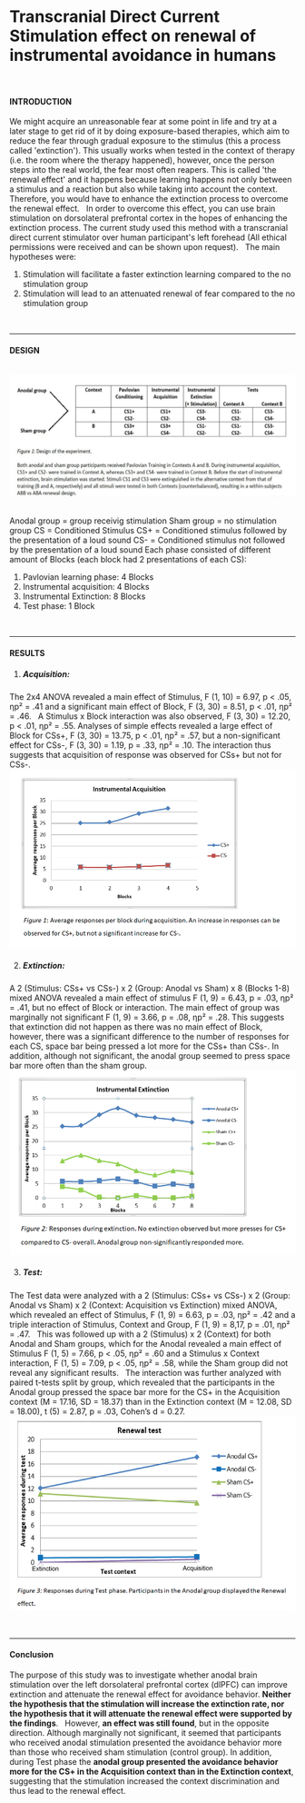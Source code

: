 # Transcranial Direct Current Stimulation effect on renewal of instrumental avoidance in humans 
&nbsp;
#### **INTRODUCTION**
We might acquire an unreasonable fear at some point in life and try at a later stage to get rid of it by doing exposure-based therapies, which aim to reduce the fear through gradual exposure to the stimulus (this a process called 'extinction'). This usually works when tested in the context of therapy (i.e. the room where the therapy happened), however, once the person steps into the real world, the fear most often reapers. This is called 'the renewal effect' and it happens because learning happens not only between a stimulus and a reaction but also while taking into account the context. Therefore, you would have to enhance the extinction process to overcome the renewal
effect. 
&nbsp;
In order to overcome this effect, you can use brain stimulation on dorsolateral prefrontal cortex in the hopes of enhancing the extinction process.
The current study used this method with a transcranial direct current stimulator over human participant's left forehead (All ethical permissions were received and can be shown upon request).
&nbsp;
The main hypotheses were:
1) Stimulation will facilitate a faster extinction learning compared to the no stimulation group
2) Stimulation will lead to an attenuated renewal of fear compared to the no stimulation group

&nbsp;
***
#### **DESIGN**
&nbsp;
![](images/1.JPG)
&nbsp;

Anodal group = group receivig stimulation 
Sham group = no stimulation group
CS = Conditioned Stimulus
CS+ = Conditioned stimulus followed by the presentation of a loud sound
CS- = Conditioned stimulus not followed by the presentation of a loud sound
Each phase consisted of different amount of Blocks (each block had 2 presentations of each CS):
1)  Pavlovian learning phase: 4 Blocks
2) Instrumental acquisition: 4 Blocks
3) Instrumental Extinction: 8 Blocks
4) Test phase: 1 Block

&nbsp;
***
#### **RESULTS**
1) ##### **Acquisition:** 
The 2x4 ANOVA revealed a main effect of Stimulus, F (1, 10) = 6.97, p < .05, ηp² = .41 and a significant main effect of Block, F (3, 30) = 8.51, p < .01, ηp² = .46. 
&nbsp;
A Stimulus x Block interaction was also observed, F (3, 30) = 12.20, p < .01, ηp² = .55. Analyses of simple effects revealed a large effect of Block for CSs+, F (3, 30) = 13.75, p < .01, ηp² = .57, but a non-significant effect for CSs-, F (3, 30) = 1.19, p = .33, ηp² = .10. The interaction thus suggests that acquisition of response was observed for CSs+ but not for CSs-.
![](images/2.png)

2) ##### **Extinction:** 
A 2 (Stimulus: CSs+ vs CSs-) x 2 (Group: Anodal vs Sham) x 8 (Blocks 1-8) mixed ANOVA revealed a main effect of stimulus F (1, 9) = 6.43, p = .03, ηp² = .41, but no effect of Block or interaction. The main effect of group was marginally not significant F (1, 9) = 3.66, p = .08, ηp² = .28. This suggests that extinction did not happen as there was no main effect of Block, however, there was a significant difference to the number of responses for each CS, space bar being pressed a lot more for the CSs+ than CSs-. In addition, although not significant, the anodal group seemed to press space bar more often than the sham group. 
![](images/3.png)

3) ##### **Test:** 
The Test data were analyzed with a 2 (Stimulus: CSs+ vs CSs-) x 2 (Group: Anodal vs Sham) x 2 (Context: Acquisition vs Extinction) mixed ANOVA, which revealed an effect of Stimulus, F (1, 9) = 6.63, p = .03, ηp² = .42 and a triple interaction of Stimulus, Context and Group, F (1, 9) = 8,17, p = .01, ηp² = .47. 
&nbsp;
This was followed up with a 2 (Stimulus) x 2 (Context) for both Anodal and Sham groups, which for the Anodal revealed a main effect of Stimulus F (1, 5) = 7.66, p < .05, ηp² = .60 and a Stimulus x Context interaction, F (1, 5) = 7.09, p < .05, ηp² = .58, while the Sham group did not reveal any significant results.
&nbsp;
The interaction was further analyzed with paired t-tests split by group, which revealed that the participants in the Anodal group pressed the space bar more for the CS+ in the Acquisition context (M = 17.16, SD = 18.37) than in the Extinction context (M = 12.08, SD = 18.00), t (5) = 2.87, p = .03, Cohen’s d = 0.27.
![](images/4.png)

&nbsp;
***
#### **Conclusion**
The purpose of this study was to investigate whether anodal brain stimulation over the left dorsolateral prefrontal cortex (dlPFC) can improve extinction and attenuate the renewal effect for avoidance behavior. **Neither the hypothesis that the stimulation will increase the extinction rate, nor the hypothesis that it will attenuate the renewal effect were supported by the findings**.
&nbsp;
However, **an effect was still found**, but in the opposite direction. Although marginally not significant, it seemed that participants who received anodal stimulation presented the avoidance behavior more than those who received sham stimulation (control group). In addition, during Test phase the **anodal group presented the avoidance behavior more for the CS+ in the Acquisition context than in the Extinction context**, suggesting that the stimulation increased the context discrimination and thus lead to the renewal effect. 
